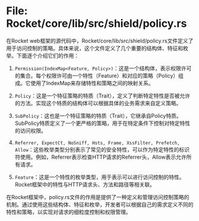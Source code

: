 # File: Rocket/core/lib/src/shield/policy.rs

在Rocket web框架的源代码中，Rocket/core/lib/src/shield/policy.rs文件定义了用于访问控制的策略。具体来说，这个文件定义了几个重要的结构体、特征和枚举。下面逐个介绍它们的作用：

1. `Permission(IndexMap<Feature, Policy>)`：这是一个结构体，表示权限许可的集合。每个权限许可由一个特性（Feature）和对应的策略（Policy）组成。它使用了IndexMap来存储特性和策略之间的映射关系。

2. `Policy`：这是一个特征策略的特质（Trait），定义了判断特定特性是否被允许的方法。实现这个特质的结构体可以根据具体的业务需求来自定义策略。

3. `SubPolicy`：这也是一个特征策略的特质（Trait），它继承自Policy特质。SubPolicy特质定义了一个更严格的策略，用于在特定条件下控制对特定特性的访问权限。

4. `Referrer, ExpectCt, NoSniff, Hsts, Frame, XssFilter, Prefetch, Allow`：这些枚举类型分别表示了常见的安全特性，可以作为特定特性的标识符使用。例如，Referrer表示检查HTTP请求的Referrer头，Allow表示允许所有请求。

5. `Feature`：这是一个特性的枚举类型，用于表示可以进行访问控制的特性。Rocket框架中的特性与HTTP请求头、方法和路径等相关联。

在Rocket框架中，policy.rs文件的作用是提供了一种定义和管理访问控制策略的机制。通过使用这些结构体、特征和枚举，开发者可以根据自己的需求定义不同的特性和策略，以实现对请求的细粒度控制和权限管理。

